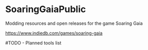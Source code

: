 # SoaringGaiaPublic
Modding resources and open releases for the game Soaring Gaia

https://www.indiedb.com/games/soaring-gaia


#TODO - Planned tools list
